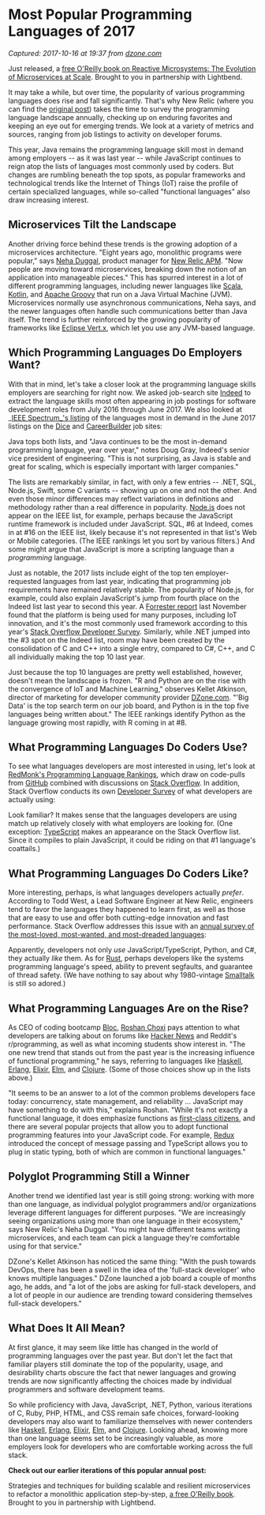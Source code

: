# Most Popular Programming Languages of 2017

_Captured: 2017-10-16 at 19:37 from [dzone.com](https://dzone.com/articles/most-popular-programming-languages-of-2017?edition=333597&utm_source=Daily+Digest&utm_medium=email&utm_campaign=Daily+Digest+2017-10-16)_

Just released, a [free O'Reilly book on Reactive Microsystems: The Evolution of Microservices at Scale](https://dzone.com/go?i=237227&u=https%3A%2F%2Finfo.lightbend.com%2Febook-reactive-microservices-the-evolution-of-microservices-at-scale-register.html%3Futm_source%3Ddzone%26utm_medium%3Dpost-roll-text%26utm_campaign%3DCOLL-2017-Reactive-Microsystems-The-Evolution-of-Microservices-at-Scale%26utm_term%3Dnone%26utm_content%3Djava-zone). Brought to you in partnership with Lightbend.

It may take a while, but over time, the popularity of various programming languages does rise and fall significantly. That's why New Relic (where you can find the [original post](https://blog.newrelic.com/2017/10/09/popular-programming-languages-2017/)) takes the time to survey the programming language landscape annually, checking up on enduring favorites and keeping an eye out for emerging trends. We look at a variety of metrics and sources, ranging from job listings to activity on developer forums.

This year, Java remains the programming language skill most in demand among employers -- as it was last year -- while JavaScript continues to reign atop the lists of languages most commonly used by coders. But changes are rumbling beneath the top spots, as popular frameworks and technological trends like the Internet of Things (IoT) raise the profile of certain specialized languages, while so-called "functional languages" also draw increasing interest.

## Microservices Tilt the Landscape

Another driving force behind these trends is the growing adoption of a microservices architecture. "Eight years ago, monolithic programs were popular," says [Neha Duggal](https://blog.newrelic.com/author/nehaduggal/), product manager for [New Relic APM](https://newrelic.com/application-monitoring). "Now people are moving toward microservices, breaking down the notion of an application into manageable pieces." This has spurred interest in a lot of different programming languages, including newer languages like [Scala](https://www.scala-lang.org/), [Kotlin](https://kotlinlang.org/), and [Apache Groovy](http://groovy-lang.org/) that run on a Java Virtual Machine (JVM). Microservices normally use asynchronous communications, Neha says, and the newer languages often handle such communications better than Java itself. The trend is further reinforced by the growing popularity of frameworks like [Eclipse Vert.x](http://vertx.io/), which let you use any JVM-based language.

## Which Programming Languages Do Employers Want?

With that in mind, let's take a closer look at the programming language skills employers are searching for right now. We asked job-search site [Indeed](https://www.indeed.com/) to extract the language skills most often appearing in job postings for software development roles from July 2016 through June 2017. We also looked at _[IEEE Spectrum_'s listing](https://spectrum.ieee.org/computing/software/top-programming-languages-2017-focus-on-jobs) of the languages most in demand in the June 2017 listings on the [Dice](http://dice.com/) and [CareerBuilder](http://www.careerbuilder.com/) job sites:

Java tops both lists, and "Java continues to be the most in-demand programming language, year over year," notes Doug Gray, Indeed's senior vice president of engineering. "This is not surprising, as Java is stable and great for scaling, which is especially important with larger companies."

The lists are remarkably similar, in fact, with only a few entries -- .NET, SQL, Node.js, Swift, some C variants -- showing up on one and not the other. And even those minor differences may reflect variations in definitions and methodology rather than a real difference in popularity. [Node.js](https://nodejs.org/en/) does not appear on the IEEE list, for example, perhaps because the JavaScript runtime framework is included under JavaScript. SQL, #6 at Indeed, comes in at #16 on the IEEE list, likely because it's not represented in that list's Web or Mobile categories. (The IEEE rankings let you sort by various filters.) And some might argue that JavaScript is more a scripting language than a _programming_ language.

Just as notable, the 2017 lists include eight of the top ten employer-requested languages from last year, indicating that programming job requirements have remained relatively stable. The popularity of Node.js, for example, could also explain JavaScript's jump from fourth place on the Indeed list last year to second this year. A [Forrester report](https://reprints.forrester.com/#/assets/2/796/RES135952/reports) last November found that the platform is being used for many purposes, including IoT innovation, and it's the most commonly used framework according to this year's [Stack Overflow Developer Survey](https://insights.stackoverflow.com/survey/2017). Similarly, while .NET jumped into the #3 spot on the Indeed list, room may have been created by the consolidation of C and C++ into a single entry, compared to C#, C++, and C all individually making the top 10 last year.

Just because the top 10 languages are pretty well established, however, doesn't mean the landscape is frozen. "R and Python are on the rise with the convergence of IoT and Machine Learning," observes Kellet Atkinson, director of marketing for developer community provider [DZone.com](https://dzone.com/). "'Big Data' is the top search term on our job board, and Python is in the top five languages being written about." The IEEE rankings identify Python as the language growing most rapidly, with R coming in at #8.

## What Programming Languages Do Coders Use?

To see what languages developers are most interested in using, let's look at [RedMonk's Programming Language Rankings](https://redmonk.com/sogrady/2017/06/08/language-rankings-6-17/), which draw on code-pulls from [GitHub](https://github.com/) combined with discussions on [Stack Overflow](https://stackoverflow.com/). In addition, Stack Overflow conducts its own [Developer Survey](https://insights.stackoverflow.com/survey/2017) of what developers are actually using:

Look familiar? It makes sense that the languages developers are using match up relatively closely with what employers are looking for. (One exception: [TypeScript](https://www.typescriptlang.org/) makes an appearance on the Stack Overflow list. Since it compiles to plain JavaScript, it could be riding on that #1 language's coattails.)

## What Programming Languages Do Coders Like?

More interesting, perhaps, is what languages developers actually _prefer_. According to Todd West, a Lead Software Engineer at New Relic, engineers tend to favor the languages they happened to learn first, as well as those that are easy to use and offer both cutting-edge innovation and fast performance. Stack Overflow addresses this issue with an [annual survey of the most-loved, most-wanted, and most-dreaded languages](https://insights.stackoverflow.com/survey/2017):

Apparently, developers not only _use_ JavaScript/TypeScript, Python, and C#, they actually _like_ them. As for [Rust](https://www.rust-lang.org/en-US/), perhaps developers like the systems programming language's speed, ability to prevent segfaults, and guarantee of thread safety. (We have nothing to say about why 1980-vintage [Smalltalk](https://en.wikipedia.org/wiki/Smalltalk) is still so adored.)

## What Programming Languages Are on the Rise?

As CEO of coding bootcamp [Bloc](https://www.bloc.io/), [Roshan Choxi](https://twitter.com/choxi?lang=en) pays attention to what developers are talking about on forums like [Hacker News](https://news.ycombinator.com/) and Reddit's r/programming, as well as what incoming students show interest in. "The one new trend that stands out from the past year is the increasing influence of functional programming," he says, referring to languages like [Haskell](https://www.haskell.org/), [Erlang](https://www.erlang.org/), [Elixir](https://elixir-lang.org/), [Elm](http://elm-lang.org/), and [Clojure](https://clojure.org/). (Some of those choices show up in the lists above.)

"It seems to be an answer to a lot of the common problems developers face today: concurrency, state management, and reliability ... JavaScript may have something to do with this," explains Roshan. "While it's not exactly a functional language, it does emphasize functions as [first-class citizens](https://en.wikipedia.org/wiki/First-class_citizen), and there are several popular projects that allow you to adopt functional programming features into your JavaScript code. For example, [Redux](http://redux.js.org/) introduced the concept of message passing and TypeScript allows you to plug in static typing, both of which are common in functional languages."

## Polyglot Programming Still a Winner

Another trend we identified last year is still going strong: working with more than one language, as individual polyglot programmers and/or organizations leverage different languages for different purposes. "We are increasingly seeing organizations using more than one language in their ecosystem," says New Relic's Neha Duggal. "You might have different teams writing microservices, and each team can pick a language they're comfortable using for that service."

DZone's Kellet Atkinson has noticed the same thing: "With the push towards DevOps, there has been a swell in the idea of the 'full-stack developer' who knows multiple languages." DZone launched a job board a couple of months ago, he adds, and "a lot of the jobs are asking for full-stack developers, and a lot of people in our audience are trending toward considering themselves full-stack developers."

## What Does It All Mean?

At first glance, it may seem like little has changed in the world of programming languages over the past year. But don't let the fact that familiar players still dominate the top of the popularity, usage, and desirability charts obscure the fact that newer languages and growing trends are now significantly affecting the choices made by individual programmers and software development teams.

So while proficiency with Java, JavaScript, .NET, Python, various iterations of C, Ruby, PHP, HTML, and CSS remain safe choices, forward-looking developers may also want to familiarize themselves with newer contenders like [Haskell](https://www.haskell.org/), [Erlang](https://www.erlang.org/), [Elixir](https://elixir-lang.org/), [Elm](http://elm-lang.org/), and [Clojure](https://clojure.org/). Looking ahead, knowing more than one language seems set to be increasingly valuable, as more employers look for developers who are comfortable working across the full stack.

**Check out our earlier iterations of this popular annual post:**

Strategies and techniques for building scalable and resilient microservices to refactor a monolithic application step-by-step, [a free O'Reilly book](https://dzone.com/go?i=237228&u=https%3A%2F%2Finfo.lightbend.com%2Febook-reactive-microservices-the-evolution-of-microservices-at-scale-register.html%3Futm_source%3Ddzone%26utm_medium%3Dpost-roll-text%26utm_campaign%3DCOLL-2017-Reactive-Microsystems-The-Evolution-of-Microservices-at-Scale%26utm_term%3Dnone%26utm_content%3Djava-zone). Brought to you in partnership with Lightbend.
